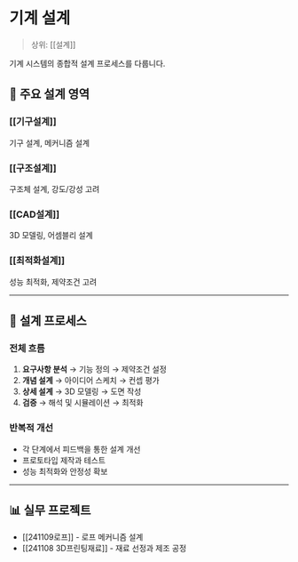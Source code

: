 # 기계 설계

> 상위: [[설계]]

기계 시스템의 종합적 설계 프로세스를 다룹니다.

## 🔧 주요 설계 영역

### [[기구설계]]
기구 설계, 메커니즘 설계

### [[구조설계]]  
구조체 설계, 강도/강성 고려

### [[CAD설계]]
3D 모델링, 어셈블리 설계

### [[최적화설계]]
성능 최적화, 제약조건 고려

---

## 🎯 설계 프로세스

### 전체 흐름
1. **요구사항 분석** → 기능 정의 → 제약조건 설정
2. **개념 설계** → 아이디어 스케치 → 컨셉 평가
3. **상세 설계** → 3D 모델링 → 도면 작성
4. **검증** → 해석 및 시뮬레이션 → 최적화

### 반복적 개선
- 각 단계에서 피드백을 통한 설계 개선
- 프로토타입 제작과 테스트
- 성능 최적화와 안정성 확보

---

## 📊 실무 프로젝트
- [[241109로프]] - 로프 메커니즘 설계
- [[241108 3D프린팅재료]] - 재료 선정과 제조 공정